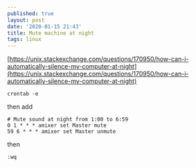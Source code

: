 ```yaml
---
published: true
layout: post
date: '2020-01-15 21:43'
title: Mute machine at night
tags: linux 
---
```

[https://unix.stackexchange.com/questions/170950/how-can-i-automatically-silence-my-computer-at-night](https://unix.stackexchange.com/questions/170950/how-can-i-automatically-silence-my-computer-at-night)

    crontab -e
    
then add

    # Mute sound at night from 1:00 to 6:59
    0 1 * * * amixer set Master mute
    59 6 * * * amixer set Master unmute

then

    :wq
